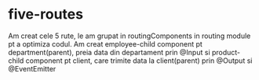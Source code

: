 # five-routes
Am creat cele 5 rute, le am grupat in routingComponents in routing module pt a optimiza codul. Am creat employee-child component pt department(parent), preia data din departament
prin @Input si product-child component pt client, care trimite data la client(parent) prin @Output si @EventEmitter
